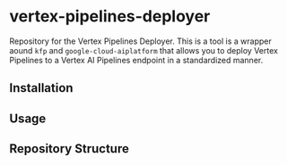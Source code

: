 # vertex-pipelines-deployer

Repository for the Vertex Pipelines Deployer. This is a tool is a wrapper aound `kfp` and `google-cloud-aiplatform` that allows you to deploy Vertex Pipelines to a Vertex AI Pipelines endpoint in a standardized manner.


## Installation

## Usage

## Repository Structure

